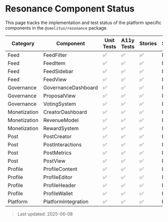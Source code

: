 # Resonance Component Status

This page tracks the implementation and test status of the platform specific components in the `@smolitux/resonance` package.

| Category | Component | Unit Tests | A11y Tests | Stories | Status |
|----------|-----------|-----------|-----------|---------|-------|
| Feed | FeedFilter | ✅ | ✅ | ✅ | Ready |
| Feed | FeedItem | ✅ | ✅ | ✅ | Ready |
| Feed | FeedSidebar | ✅ | ✅ | ✅ | Ready |
| Feed | FeedView | ✅ | ✅ | ✅ | Ready |
| Governance | GovernanceDashboard | ✅ | ✅ | ✅ | Ready |
| Governance | ProposalView | ✅ | ✅ | ✅ | Ready |
| Governance | VotingSystem | ✅ | ✅ | ✅ | Ready |
| Monetization | CreatorDashboard | ✅ | ✅ | ✅ | Ready |
| Monetization | RevenueModel | ✅ | ✅ | ✅ | Ready |
| Monetization | RewardSystem | ✅ | ✅ | ✅ | Ready |
| Post | PostCreator | ✅ | ✅ | ✅ | Ready |
| Post | PostInteractions | ✅ | ✅ | ✅ | Ready |
| Post | PostMetrics | ✅ | ✅ | ✅ | Ready |
| Post | PostView | ✅ | ✅ | ✅ | Ready |
| Profile | ProfileContent | ✅ | ✅ | ✅ | Ready |
| Profile | ProfileEditor | ✅ | ✅ | ✅ | Ready |
| Profile | ProfileHeader | ✅ | ✅ | ✅ | Ready |
| Profile | ProfileWallet | ✅ | ✅ | ✅ | Ready |
| Platform | PlatformIntegration | ✅ | ✅ | ✅ | Ready |

> Last updated: 2025-06-08
